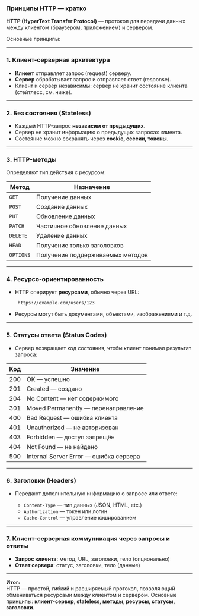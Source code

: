 ### Принципы HTTP — кратко

**HTTP (HyperText Transfer Protocol)** — протокол для передачи данных между клиентом (браузером, приложением) и сервером.

Основные принципы:

---

### 1. **Клиент-серверная архитектура**

- **Клиент** отправляет запрос (request) серверу.
- **Сервер** обрабатывает запрос и отправляет ответ (response).
- Клиент и сервер независимы: сервер не хранит состояние клиента (стейтлесс, см. ниже).
    

---

### 2. **Без состояния (Stateless)**

- Каждый HTTP-запрос **независим от предыдущих**.
- Сервер не хранит информацию о предыдущих запросах клиента.
- Состояние можно сохранять через **cookie, сессии, токены**.

---

### 3. **HTTP-методы**

Определяют тип действия с ресурсом:

| Метод     | Назначение                       |
| --------- | -------------------------------- |
| `GET`     | Получение данных                 |
| `POST`    | Создание данных                  |
| `PUT`     | Обновление данных                |
| `PATCH`   | Частичное обновление данных      |
| `DELETE`  | Удаление данных                  |
| `HEAD`    | Получение только заголовков      |
| `OPTIONS` | Получение поддерживаемых методов |

---

### 4. **Ресурсо-ориентированность**

- HTTP оперирует **ресурсами**, обычно через URL:
    
   ```
    https://example.com/users/123
    ```
    
- Ресурсы могут быть документами, объектами, изображениями и т.д.
    

---

### 5. **Статусы ответа (Status Codes)**

- Сервер возвращает код состояния, чтобы клиент понимал результат запроса:
    

| Код | Значение                               |
| --- | -------------------------------------- |
| 200 | OK — успешно                           |
| 201 | Created — создано                      |
| 204 | No Content — нет содержимого           |
| 301 | Moved Permanently — перенаправление    |
| 400 | Bad Request — ошибка клиента           |
| 401 | Unauthorized — не авторизован          |
| 403 | Forbidden — доступ запрещён            |
| 404 | Not Found — не найдено                 |
| 500 | Internal Server Error — ошибка сервера |

---

### 6. **Заголовки (Headers)**

- Передают дополнительную информацию о запросе или ответе:
    
    - `Content-Type` — тип данных (JSON, HTML, etc.)        
    - `Authorization` — токен или логин
    - `Cache-Control` — управление кэшированием        

---

### 7. **Клиент-серверная коммуникация через запросы и ответы**

- **Запрос клиента**: метод, URL, заголовки, тело (опционально)    
- **Ответ сервера**: статус, заголовки, тело (данные)

---

**Итог:**  
HTTP — простой, гибкий и расширяемый протокол, позволяющий обмениваться ресурсами между клиентом и сервером. Основные принципы: **клиент-сервер, stateless, методы, ресурсы, статусы, заголовки**.

